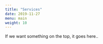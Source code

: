 ```yaml
---
title: "Services"
date: 2019-11-27
menu: main
weight: 10
---
```


If we want something on the top, it goes here..

